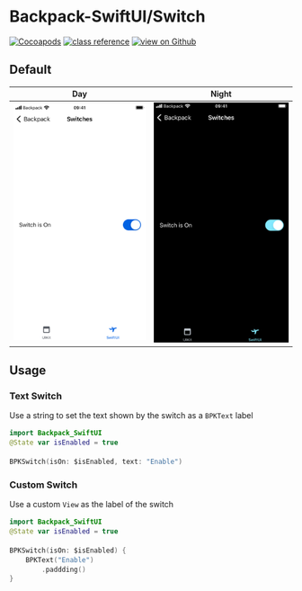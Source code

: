 # Backpack-SwiftUI/Switch

[![Cocoapods](https://img.shields.io/cocoapods/v/Backpack-SwiftUI.svg?style=flat)](hhttps://cocoapods.org/pods/Backpack-SwiftUI)
[![class reference](https://img.shields.io/badge/Class%20reference-iOS-blue)](https://backpack.github.io/ios/versions/latest/swiftui/Structs/BPKSwitch.html)
[![view on Github](https://img.shields.io/badge/Source%20code-GitHub-lightgrey)](https://github.com/Skyscanner/backpack-ios/tree/main/Backpack-SwiftUI/Switch)

## Default

| Day | Night |
| --- | --- |
| <img src="https://raw.githubusercontent.com/Skyscanner/backpack-ios/main/screenshots/iPhone%208-swiftui_switch___default_lm.png" alt="" width="375" /> |<img src="https://raw.githubusercontent.com/Skyscanner/backpack-ios/main/screenshots/iPhone%208-swiftui_switch___default_dm.png" alt="" width="375" /> |

## Usage

### Text Switch
Use a string to set the text shown by the switch as a `BPKText` label

```swift
import Backpack_SwiftUI
@State var isEnabled = true

BPKSwitch(isOn: $isEnabled, text: "Enable")
```

### Custom Switch
Use a custom `View` as the label of the switch

```swift
import Backpack_SwiftUI
@State var isEnabled = true

BPKSwitch(isOn: $isEnabled) {
    BPKText("Enable")
        .paddding()
}
```
